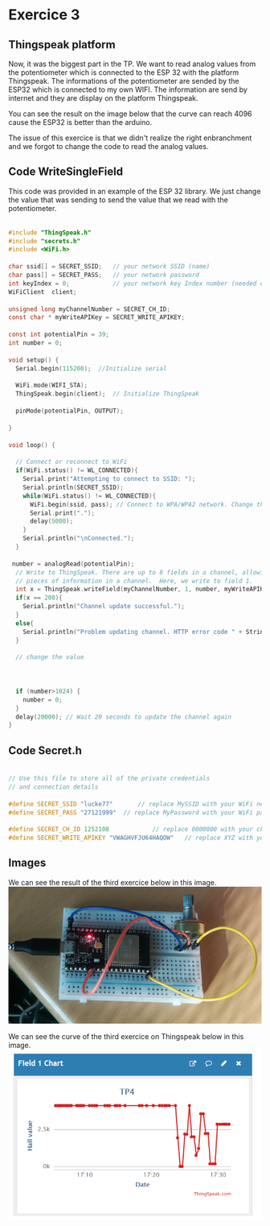 # Exercice 3

## Thingspeak platform

Now, it was the biggest part in the TP. We want to read analog values from the potentiometer which is connected to the ESP 32 with the platform Thingspeak.
The informations of the potentiometer are sended by the ESP32 which is connected to my own WIFI. The information are send by internet and they are display on the platform Thingspeak.

You can see the result on the image below that the curve can reach 4096 cause the ESP32 is better than the arduino.

The issue of this exercice is that we didn't realize the right enbranchment and we forgot to change the code to read the analog values.

## Code WriteSingleField

This code was provided in an example of the ESP 32 library. We just change the value that was sending to send the value that we read with the potentiometer.

```C

#include "ThingSpeak.h"
#include "secrets.h"
#include <WiFi.h>

char ssid[] = SECRET_SSID;   // your network SSID (name) 
char pass[] = SECRET_PASS;   // your network password
int keyIndex = 0;            // your network key Index number (needed only for WEP)
WiFiClient  client;

unsigned long myChannelNumber = SECRET_CH_ID;
const char * myWriteAPIKey = SECRET_WRITE_APIKEY;

const int potentialPin = 39;
int number = 0;

void setup() {
  Serial.begin(115200);  //Initialize serial

  WiFi.mode(WIFI_STA);   
  ThingSpeak.begin(client);  // Initialize ThingSpeak

  pinMode(potentialPin, OUTPUT);

}

void loop() {

  // Connect or reconnect to WiFi
  if(WiFi.status() != WL_CONNECTED){
    Serial.print("Attempting to connect to SSID: ");
    Serial.println(SECRET_SSID);
    while(WiFi.status() != WL_CONNECTED){
      WiFi.begin(ssid, pass); // Connect to WPA/WPA2 network. Change this line if using open or WEP network
      Serial.print(".");
      delay(5000);     
    } 
    Serial.println("\nConnected.");
  }

 number = analogRead(potentialPin);
  // Write to ThingSpeak. There are up to 8 fields in a channel, allowing you to store up to 8 different
  // pieces of information in a channel.  Here, we write to field 1.
  int x = ThingSpeak.writeField(myChannelNumber, 1, number, myWriteAPIKey);
  if(x == 200){
    Serial.println("Channel update successful.");
  }
  else{
    Serial.println("Problem updating channel. HTTP error code " + String(x));
  }
  
  // change the value
  
  
  
  if (number>1024) {
    number = 0;
  }
  delay(20000); // Wait 20 seconds to update the channel again
}
 ```
 
 ## Code Secret.h
 
```C

// Use this file to store all of the private credentials 
// and connection details

#define SECRET_SSID "lucke77"		// replace MySSID with your WiFi network name
#define SECRET_PASS "27121999"	// replace MyPassword with your WiFi password

#define SECRET_CH_ID 1252108			// replace 0000000 with your channel number
#define SECRET_WRITE_APIKEY "VWAGHVFJU64HAQOW"   // replace XYZ with your channel write API Key

 ```
 
## Images
We can see the result of the third exercice below in this image.
![Image](https://github.com/efrei-paris-sud/2020-H-Team-of-2/blob/main/lab/4/Exercise/3/Ex3.jpg)

We can see the curve of the third exercice on Thingspeak below in this image.
![Image](https://github.com/efrei-paris-sud/2020-H-Team-of-2/blob/main/lab/4/Exercise/3/Ex3bis.PNG)
